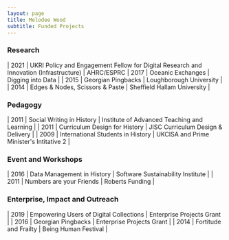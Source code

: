 ```yaml
---
layout: page
title: Melodee Wood
subtitle: Funded Projects
---
```


### Research

| 2021 | UKRI Policy and Engagement Fellow for Digital Research and Innovation (Infrastructure) | AHRC/ESPRC
| 2017 |  Oceanic Exchanges               | Digging into Data                  |
| 2015 | Georgian Pingbacks              | Loughborough University            |
| 2014 | Edges & Nodes, Scissors & Paste | Sheffield Hallam University |

### Pedagogy

| 2011 |  Social Writing in History         | Institute of Advanced Teaching and Learning         |
| 2011 |  Curriculum Design for History     | JISC Curriculum Design & Delivery |
| 2009 |  International Students in History | UKCISA and Prime Minister's Intitative 2                            |

### Event and Workshops

| 2016 | Data Management in History | Software Sustainability Institute |
| 2011 |  Numbers are your Friends   | Roberts Funding                   |

### Enterprise, Impact and Outreach 

| 2019 | Empowering Users of Digital Collections | Enterprise Projects Grant |
| 2016 | Georgian Pingbacks                      | Enterprise Projects Grant |
| 2014 | Fortitude and Frailty                   | Being Human Festival      |
